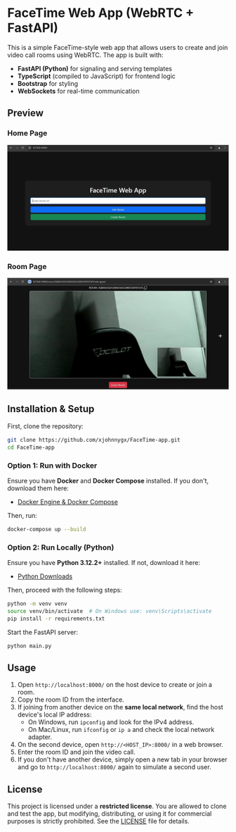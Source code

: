 # FaceTime Web App (WebRTC + FastAPI)

This is a simple FaceTime-style web app that allows users to create and join video call rooms using WebRTC. The app is built with:
- **FastAPI (Python)** for signaling and serving templates
- **TypeScript** (compiled to JavaScript) for frontend logic
- **Bootstrap** for styling
- **WebSockets** for real-time communication

## Preview
### Home Page
![Home Page](static/jpg/index.jpg)
### Room Page
![Room Page](static/jpg/room.jpg)

## Installation & Setup

First, clone the repository:
```sh
git clone https://github.com/xjohnnygx/FaceTime-app.git
cd FaceTime-app
```

### Option 1: Run with Docker
Ensure you have **Docker** and **Docker Compose** installed. If you don't, download them here:
- [Docker Engine & Docker Compose](https://www.docker.com/get-started/)

Then, run:
```sh
docker-compose up --build
```

### Option 2: Run Locally (Python)
Ensure you have **Python 3.12.2+** installed. If not, download it here:
- [Python Downloads](https://www.python.org/downloads/)

Then, proceed with the following steps:
```sh
python -m venv venv
source venv/bin/activate  # On Windows use: venv\Scripts\activate
pip install -r requirements.txt
```

Start the FastAPI server:
```sh
python main.py
```

## Usage
1. Open `http://localhost:8000/` on the host device to create or join a room.
2. Copy the room ID from the interface.
3. If joining from another device on the **same local network**, find the host device's local IP address:
   - On Windows, run `ipconfig` and look for the IPv4 address.
   - On Mac/Linux, run `ifconfig` or `ip a` and check the local network adapter.
4. On the second device, open `http://<HOST_IP>:8000/` in a web browser.
5. Enter the room ID and join the video call.
6. If you don't have another device, simply open a new tab in your browser and go to `http://localhost:8000/` again to simulate a second user.


## License
This project is licensed under a **restricted license**. You are allowed to clone and test the app, but modifying, distributing, or using it for commercial purposes is strictly prohibited. See the [LICENSE](LICENSE) file for details.